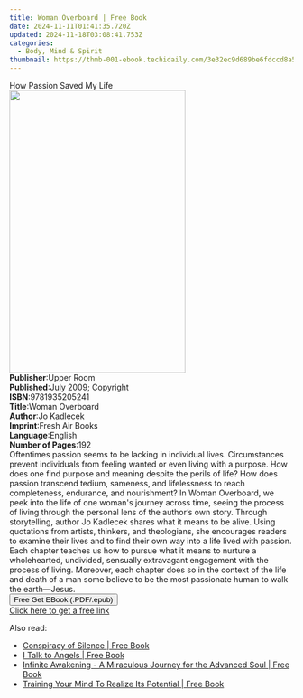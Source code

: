 ```yaml
---
title: Woman Overboard | Free Book
date: 2024-11-11T01:41:35.720Z
updated: 2024-11-18T03:08:41.753Z
categories:
  - Body, Mind & Spirit
thumbnail: https://thmb-001-ebook.techidaily.com/3e32ec9d689be6fdccd8a597292bc90ba8147c182596aacc577ae6e9a0b1d69f.jpg
---
```

<main id="book-container">
  <div class="flex flex-col">
    <div class="book-brief flex-1 py-6 px-4 sm:p-6 md:py-10 md:px-8">
      <!-- brief-->
      <div class="book-brief-main">How Passion Saved My Life</div>
    </div>
    <div
      class="book-meta-info flex-1 grid gap-4 col-start-1 col-end-3 row-start-1 sm:mb-6 sm:grid-cols-4 lg:gap-6 lg:col-start-2 lg:row-end-6 lg:row-span-6 lg:mb-0"
    >
      <div
        class="book-meta-info-left place-content-center mt-4 p-4 text-sm leading-6 col-start-2 col-span-2 dark:text-slate-400"
      >
        <img
          class="w-full h-500 object-cover rounded-lg sm:h-255 sm:col-span-2 lg:col-span-full"
          src="https://img-001-ebook.techidaily.com/0cf65c587f7824d930971ed570310aee54d84ad8b1eda0f56ad1189b2d8b0108.jpg"
          alt=""
          width="312"
          height="500"
        />
      </div>
      <div
        class="book-meta-info-right mt-2 col-start-1 row-start-2 col-span-3 self-center"
      >
        <!-- meta data  -->
        <div class="flex flex-col px-4 md:px-8">
          <div class="flex-1">
            <strong>Publisher</strong>:<span class="px-2">Upper Room</span>
          </div>
          <div class="flex-1">
            <strong>Published</strong>:<span class="px-2"
              >July 2009; Copyright</span
            >
          </div>
          <div class="flex-1">
            <strong>ISBN</strong>:<span class="px-2">9781935205241</span>
          </div>
          <div class="flex-1">
            <strong>Title</strong>:<span class="px-2">Woman Overboard</span>
          </div>
          <div class="flex-1">
            <strong>Author</strong>:<span class="px-2">Jo Kadlecek</span>
          </div>
          <div class="flex-1">
            <strong>Imprint</strong>:<span class="px-2">Fresh Air Books</span>
          </div>
          <div class="flex-1">
            <strong>Language</strong>:<span class="px-2">English</span>
          </div>
          <div class="flex-1">
            <strong>Number of Pages</strong>:<span class="px-2">192</span>
          </div>
        </div>
      </div>
    </div>
    <div class="book-description flex-1 py-6 px-4 sm:p-6 md:py-10 md:px-8">
      <div class="book-description-main">
        <div accordion-content="" id="description">
          Oftentimes passion seems to be lacking in individual lives.
          Circumstances prevent individuals from feeling wanted or even living
          with a purpose. How does one find purpose and meaning despite the
          perils of life? How does passion transcend tedium, sameness, and
          lifelessness to reach completeness, endurance, and nourishment? In
          Woman Overboard, we peek into the life of one woman's journey across
          time, seeing the process of living through the personal lens of the
          author’s own story. Through storytelling, author Jo Kadlecek shares
          what it means to be alive. Using quotations from artists, thinkers,
          and theologians, she encourages readers to examine their lives and to
          find their own way into a life lived with passion. Each chapter
          teaches us how to pursue what it means to nurture a wholehearted,
          undivided, sensually extravagant engagement with the process of
          living. Moreover, each chapter does so in the context of the life and
          death of a man some believe to be the most passionate human to walk
          the earth—Jesus.
        </div>
      </div>
    </div>
    <div class="book-excerpts flex-1 py-6 px-4 sm:p-6 md:py-10 md:px-8"></div>
    <div
      class="book-about-author flex-1 py-6 px-4 sm:p-6 md:py-10 md:px-8"
    ></div>
    <div class="book-free-get flex-1 py-6 px-4 sm:p-6 md:py-10 md:px-8">
      <button
        id="btn-free-get"
        class="bg-blue-500 hover:bg-blue-700 text-white font-bold py-2 px-4 rounded"
      >
        Free Get EBook (.PDF/.epub)
      </button>
      <div id="countdown-display" class="px-2 text-lg mt-2"></div>
      <a
        id="free-link"
        class="hidden bg-blue-500 hover:bg-blue-700 text-white font-bold py-2 px-4 rounded"
        href="https://www.ebooks.com/en-us/book/96486063/woman-overboard/jo-kadlecek/"
        target="_blank"
        >Click here to get a free link</a
      >
    </div>
    <script>
      let countdownTime = 0;
      let countdownInterval = null;
      document
        .getElementById('btn-free-get')
        .addEventListener('click', startCountdown);
      function startCountdown() {
        countdownTime = new Date().getTime() + 60000 * 3;
        countdownInterval = setInterval(updateCountdown, 1000);
        document.getElementById('btn-free-get').disabled = true;
        document
          .getElementById('btn-free-get')
          .classList.add('bg-gray-500', 'cursor-not-allowed');
      }
      function updateCountdown() {
        let currentTime = new Date().getTime();
        let timeLeft = countdownTime - currentTime;
        let secondsLeft = Math.floor(timeLeft / 1000);
        document.getElementById('countdown-display').innerHTML =
          `Remaining time: ${secondsLeft} seconds.`;
        if (secondsLeft <= 0) {
          clearInterval(countdownInterval);
          document.getElementById('btn-free-get').classList.add('hidden');
          document.getElementById('free-link').classList.remove('hidden');
          document.getElementById('countdown-display').innerHTML = '';
        }
      }
    </script>
  </div>
</main>

<ins class="adsbygoogle"
      style="display:block"
      data-ad-client="ca-pub-7571918770474297"
      data-ad-slot="8358498916"
      data-ad-format="auto"
      data-full-width-responsive="true"></ins>
    

<span class="atpl-alsoreadstyle">Also read:</span>
<div><ul>
<li><a href="https://novels-ebooks.techidaily.com/210926973-9781856358422-conspiracy-of-silence/"><u>Conspiracy of Silence | Free Book</u></a></li>
<li><a href="https://novels-ebooks.techidaily.com/210927045-9780857168054-i-talk-to-angels/"><u>I Talk to Angels | Free Book</u></a></li>
<li><a href="https://novels-ebooks.techidaily.com/210929074-9781781484173-infinite-awakening-a-miraculous-journey-for-the-advanced-soul/"><u>Infinite Awakening - A Miraculous Journey for the Advanced Soul | Free Book</u></a></li>
<li><a href="https://novels-ebooks.techidaily.com/210929277-9781781484951-training-your-mind-to-realize-its-potential/"><u>Training Your Mind To Realize Its Potential | Free Book</u></a></li>
</ul></div>

